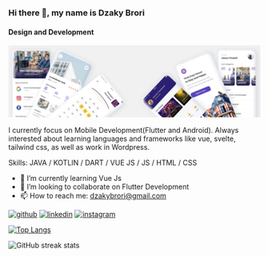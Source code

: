 ### Hi there 👋, my name is Dzaky Brori
#### Design and Development
![Design and Development](https://github.com/dzakybrori/dzakybrori/blob/main/images/banner.png)

I currently focus on Mobile Development(Flutter and Android). Always interested about learning languages and frameworks like vue, svelte, tailwind css, as well as work in Wordpress.

Skills: JAVA / KOTLIN / DART / VUE JS / JS / HTML / CSS

- 🌱 I’m currently learning Vue Js 
- 👯 I’m looking to collaborate on Flutter Development 
- 📫 How to reach me: dzakybrori@gmail.com 


[<img src='https://cdn.jsdelivr.net/npm/simple-icons@3.0.1/icons/github.svg' alt='github' height='40'>](https://github.com/dzakybrori)  [<img src='https://cdn.jsdelivr.net/npm/simple-icons@3.0.1/icons/linkedin.svg' alt='linkedin' height='40'>](https://www.linkedin.com/in/ahmad-dzaky-a7613618b/)  [<img src='https://cdn.jsdelivr.net/npm/simple-icons@3.0.1/icons/instagram.svg' alt='instagram' height='40'>](https://www.instagram.com/dzakybrori/)  

[![Top Langs](https://github-readme-stats.vercel.app/api/top-langs/?username=dzakybrori)](https://github.com/anuraghazra/github-readme-stats)

![GitHub streak stats](https://github-readme-streak-stats.herokuapp.com/?user=dzakybrori)  

